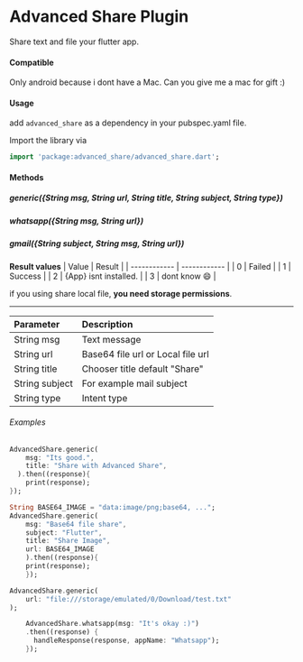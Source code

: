 # Advanced Share Plugin
Share text and file your flutter app.

#### Compatible
Only android because i dont have a Mac. Can you give me a mac for gift :)

#### Usage
add `advanced_share` as a dependency in your pubspec.yaml file.

Import the library via
``` dart
import 'package:advanced_share/advanced_share.dart';
```
#### Methods
##### generic({String msg, String url, String title, String subject, String type})
##### whatsapp({String msg, String url})
##### gmail({String subject, String msg, String url})
**Result values**
| Value  | Result  |
| ------------ | ------------ |
| 0  | Failed  |
| 1  | Success  |
| 2  |  {App} isnt installed. |
| 3  | dont know :smile:  |

if you using share local file, **you need storage permissions**.

------------


| Parameter  | Description  |
| :------------ | :------------ |
| String msg  | Text message  |
| String url  | Base64 file url or Local file url  |
| String title  | Chooser title default "Share" |
| String subject  | For example mail subject  |
| String type  | Intent type  |

###### Examples
``` dart
AdvancedShare.generic(
    msg: "Its good.", 
    title: "Share with Advanced Share",
  ).then((response){
	print(response);
});
```
``` dart
String BASE64_IMAGE = "data:image/png;base64, ...";
AdvancedShare.generic(
    msg: "Base64 file share", 
    subject: "Flutter",
    title: "Share Image",
    url: BASE64_IMAGE
	).then((response){
	print(response);
	});
```
``` dart
AdvancedShare.generic(
    url: "file:///storage/emulated/0/Download/test.txt"
);
```
``` dart
    AdvancedShare.whatsapp(msg: "It's okay :)")
	.then((response) {
      handleResponse(response, appName: "Whatsapp");
    });
```
